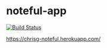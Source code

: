 # noteful-app

[![Build Status](https://travis-ci.org/thinkful-ei23/Chris-node-noteful-v1.svg?branch=master)](https://travis-ci.org/thinkful-ei23/Chris-node-noteful-v1)

https://chrisg-noteful.herokuapp.com/